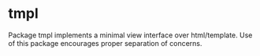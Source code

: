 # tmpl

Package tmpl implements a minimal view interface over html/template.
Use of this package encourages proper separation of concerns.
